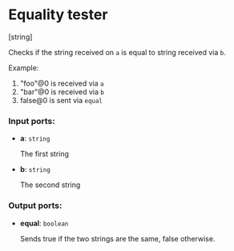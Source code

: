 # Equality tester

[string]

Checks if the string received on `a` is equal to string received via `b`.

Example:

1. "foo"@0 is received via `a`
2. "bar"@0 is received via `b`
3. false@0 is sent via `equal`

### Input ports:

* __a__: `string`

    The first string


* __b__: `string`

    The second string

### Output ports:

* __equal__: `boolean`

    Sends true if the two strings are the same, false otherwise.

